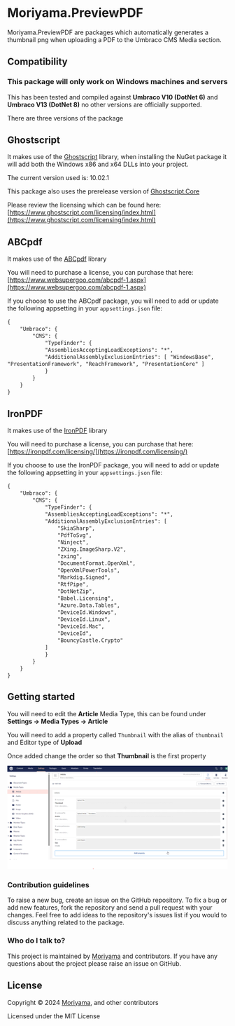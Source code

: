 # Moriyama.PreviewPDF

Moriyama.PreviewPDF are packages which automatically generates a thumbnail png when uploading a PDF to the Umbraco CMS Media section.

## Compatibility

### This package will **only work on Windows machines and servers**

This has been tested and compiled against **Umbraco V10 (DotNet 6)** and **Umbraco V13 (DotNet 8)** no other versions are officially supported.

There are three versions of the package

## Ghostscript
It makes use of the [Ghostscript](https://www.ghostscript.com/) library, when installing the NuGet package it will add both the Windows x86 and x64 DLLs into your project.

The current version used is: 10.02.1

This package also uses the prerelease version of [Ghostscript.Core](https://github.com/porrey/Ghostscript.NET)

Please review the licensing which can be found here:
[https://www.ghostscript.com/licensing/index.html](https://www.ghostscript.com/licensing/index.html)

## ABCpdf
It makes use of the [ABCpdf](https://www.websupergoo.com/abcpdf-1.aspx) library

You will need to purchase a license, you can purchase that here:
[https://www.websupergoo.com/abcpdf-1.aspx](https://www.websupergoo.com/abcpdf-1.aspx)

If you choose to use the ABCpdf package, you will need to add or update the following appsetting in your `appsettings.json` file:

```
{
    "Umbraco": {
        "CMS": {
            "TypeFinder": {
            "AssembliesAcceptingLoadExceptions": "*",
            "AdditionalAssemblyExclusionEntries": [ "WindowsBase", "PresentationFramework", "ReachFramework", "PresentationCore" ]
            }
        }
    }
}
```

## IronPDF
It makes use of the [IronPDF](https://ironpdf.com/) library

You will need to purchase a license, you can purchase that here:
[https://ironpdf.com/licensing/](https://ironpdf.com/licensing/)

If you choose to use the IronPDF package, you will need to add or update the following appsetting in your `appsettings.json` file:

```
{
    "Umbraco": {
        "CMS": {
            "TypeFinder": {
            "AssembliesAcceptingLoadExceptions": "*",
            "AdditionalAssemblyExclusionEntries": [
                "SkiaSharp",
                "PdfToSvg",
                "Ninject",
                "ZXing.ImageSharp.V2",
                "zxing",
                "DocumentFormat.OpenXml",
                "OpenXmlPowerTools",
                "Markdig.Signed",
                "RtfPipe",
                "DotNetZip",
                "Babel.Licensing",
                "Azure.Data.Tables",
                "DeviceId.Windows",
                "DeviceId.Linux",
                "DeviceId.Mac",
                "DeviceId",
                "BouncyCastle.Crypto"
            ]
            }
        }
    }
}
```

## Getting started

You will need to edit the **Article** Media Type, this can be found under **Settings -> Media Types -> Article**

You will need to add a property called `Thumbnail` with the alias of `thumbnail` and Editor type of **Upload**

Once added change the order so that **Thumbnail** is the first property

![media type configuration](/Screenshots/media-type-configuration.png "media type configuration")

### Contribution guidelines

To raise a new bug, create an issue on the GitHub repository. To fix a bug or add new features, fork the repository and send a pull request with your changes. Feel free to add ideas to the repository's issues list if you would to discuss anything related to the package.

### Who do I talk to?
This project is maintained by [Moriyama](https://moriyama) and contributors. If you have any questions about the project please raise an issue on GitHub.

## License

Copyright &copy; 2024 [Moriyama](https://moriyama.co.uk), and other contributors

Licensed under the MIT License